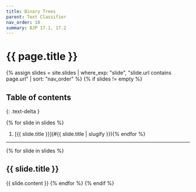 ```yaml
---
title: Binary Trees
parent: Text Classifier
nav_order: 18
summary: BJP 17.1, 17.2
---
```


# {{ page.title }}

{% assign slides = site.slides | where_exp: "slide", "slide.url contains page.url" | sort: "nav_order" %}
{% if slides != empty %}
## Table of contents
{: .text-delta }

{% for slide in slides %}
1. [{{ slide.title }}](#{{ slide.title | slugify }}){% endfor %}

---

{% for slide in slides %}
## {{ slide.title }}
{{ slide.content }}
{% endfor %}
{% endif %}
